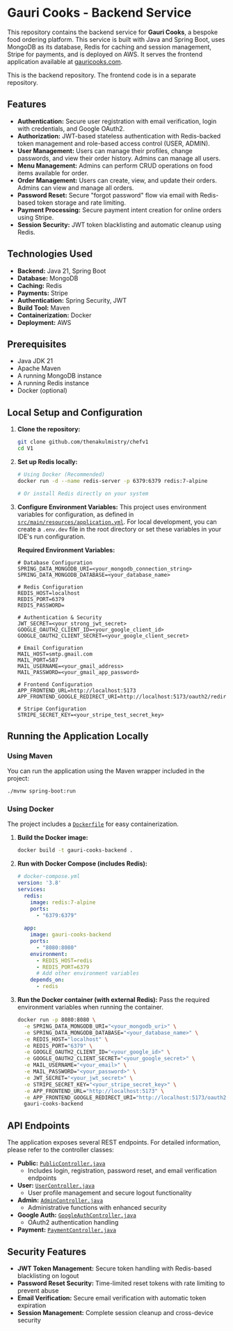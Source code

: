 # Gauri Cooks - Backend Service

This repository contains the backend service for **Gauri Cooks**, a bespoke food ordering platform. This service is built with Java and Spring Boot, uses MongoDB as its database, Redis for caching and session management, Stripe for payments, and is deployed on AWS. It serves the frontend application available at [gauricooks.com](https://gauricooks.com).

This is the backend repository. The frontend code is in a separate repository.

## Features

*   **Authentication:** Secure user registration with email verification, login with credentials, and Google OAuth2.
*   **Authorization:** JWT-based stateless authentication with Redis-backed token management and role-based access control (USER, ADMIN).
*   **User Management:** Users can manage their profiles, change passwords, and view their order history. Admins can manage all users.
*   **Menu Management:** Admins can perform CRUD operations on food items available for order.
*   **Order Management:** Users can create, view, and update their orders. Admins can view and manage all orders.
*   **Password Reset:** Secure "forgot password" flow via email with Redis-based token storage and rate limiting.
*   **Payment Processing:** Secure payment intent creation for online orders using Stripe.
*   **Session Security:** JWT token blacklisting and automatic cleanup using Redis.

## Technologies Used

*   **Backend:** Java 21, Spring Boot
*   **Database:** MongoDB
*   **Caching:** Redis
*   **Payments:** Stripe
*   **Authentication:** Spring Security, JWT
*   **Build Tool:** Maven
*   **Containerization:** Docker
*   **Deployment:** AWS

## Prerequisites

*   Java JDK 21
*   Apache Maven
*   A running MongoDB instance
*   A running Redis instance
*   Docker (optional)

## Local Setup and Configuration

1.  **Clone the repository:**
    ```sh
    git clone github.com/thenakulmistry/chefv1
    cd V1
    ```

2.  **Set up Redis locally:**
    ```sh
    # Using Docker (Recommended)
    docker run -d --name redis-server -p 6379:6379 redis:7-alpine
    
    # Or install Redis directly on your system
    ```

3.  **Configure Environment Variables:**
    This project uses environment variables for configuration, as defined in [`src/main/resources/application.yml`](src/main/resources/application.yml). For local development, you can create a `.env.dev` file in the root directory or set these variables in your IDE's run configuration.

    **Required Environment Variables:**
    ```
    # Database Configuration
    SPRING_DATA_MONGODB_URI=<your_mongodb_connection_string>
    SPRING_DATA_MONGODB_DATABASE=<your_database_name>
    
    # Redis Configuration
    REDIS_HOST=localhost
    REDIS_PORT=6379
    REDIS_PASSWORD=
    
    # Authentication & Security
    JWT_SECRET=<your_strong_jwt_secret>
    GOOGLE_OAUTH2_CLIENT_ID=<your_google_client_id>
    GOOGLE_OAUTH2_CLIENT_SECRET=<your_google_client_secret>
    
    # Email Configuration
    MAIL_HOST=smtp.gmail.com
    MAIL_PORT=587
    MAIL_USERNAME=<your_gmail_address>
    MAIL_PASSWORD=<your_gmail_app_password>
    
    # Frontend Configuration
    APP_FRONTEND_URL=http://localhost:5173
    APP_FRONTEND_GOOGLE_REDIRECT_URI=http://localhost:5173/oauth2/redirect

    # Stripe Configuration
    STRIPE_SECRET_KEY=<your_stripe_test_secret_key>
    ```

## Running the Application Locally

### Using Maven
You can run the application using the Maven wrapper included in the project:
```sh
./mvnw spring-boot:run
```

### Using Docker
The project includes a [`Dockerfile`](Dockerfile) for easy containerization.

1.  **Build the Docker image:**
    ```sh
    docker build -t gauri-cooks-backend .
    ```

2.  **Run with Docker Compose (includes Redis):**
    ```yaml
    # docker-compose.yml
    version: '3.8'
    services:
      redis:
        image: redis:7-alpine
        ports:
          - "6379:6379"
      
      app:
        image: gauri-cooks-backend
        ports:
          - "8080:8080"
        environment:
          - REDIS_HOST=redis
          - REDIS_PORT=6379
          # Add other environment variables
        depends_on:
          - redis
    ```

3.  **Run the Docker container (with external Redis):**
    Pass the required environment variables when running the container.
    ```sh
    docker run -p 8080:8080 \
      -e SPRING_DATA_MONGODB_URI="<your_mongodb_uri>" \
      -e SPRING_DATA_MONGODB_DATABASE="<your_database_name>" \
      -e REDIS_HOST="localhost" \
      -e REDIS_PORT="6379" \
      -e GOOGLE_OAUTH2_CLIENT_ID="<your_google_id>" \
      -e GOOGLE_OAUTH2_CLIENT_SECRET="<your_google_secret>" \
      -e MAIL_USERNAME="<your_email>" \
      -e MAIL_PASSWORD="<your_password>" \
      -e JWT_SECRET="<your_jwt_secret>" \
      -e STRIPE_SECRET_KEY="<your_stripe_secret_key>" \
      -e APP_FRONTEND_URL="http://localhost:5173" \
      -e APP_FRONTEND_GOOGLE_REDIRECT_URI="http://localhost:5173/oauth2/redirect" \
      gauri-cooks-backend
    ```

## API Endpoints

The application exposes several REST endpoints. For detailed information, please refer to the controller classes:

*   **Public:** [`PublicController.java`](src/main/java/com/chef/V1/controller/PublicController.java)
    - Includes login, registration, password reset, and email verification endpoints
*   **User:** [`UserController.java`](src/main/java/com/chef/V1/controller/UserController.java)
    - User profile management and secure logout functionality
*   **Admin:** [`AdminController.java`](src/main/java/com/chef/V1/controller/AdminController.java)
    - Administrative functions with enhanced security
*   **Google Auth:** [`GoogleAuthController.java`](src/main/java/com/chef/V1/controller/GoogleAuthController.java)
    - OAuth2 authentication handling
*   **Payment:** [`PaymentController.java`](src/main/java/com/chef/V1/controller/PaymentController.java)

## Security Features

- **JWT Token Management:** Secure token handling with Redis-based blacklisting on logout
- **Password Reset Security:** Time-limited reset tokens with rate limiting to prevent abuse
- **Email Verification:** Secure email verification with automatic token expiration
- **Session Management:** Complete session cleanup and cross-device security
